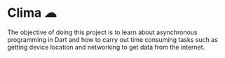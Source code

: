 # Clima ☁


The objective of doing this project is to learn about asynchronous programming in Dart and how to carry out time consuming tasks such as getting device location and networking to get data from the internet. 


